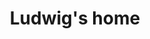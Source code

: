 ---
title: "Ludwig's home"
url: /bad-lauterberg-im-harz/ludwigs-home-hauptstrasse/
shop: Haushaltsartikel
---